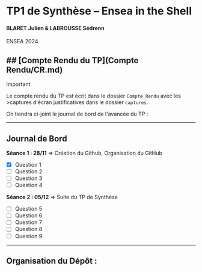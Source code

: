# TP1 de Synthèse – Ensea in the Shell
#### BLARET Julien & LABROUSSE Sédrenn
ENSEA 2024

## ## [Compte Rendu du TP](Compte Rendu/CR.md)
> [!IMPORTANT]
>Le compte rendu du TP est écrit dans le dossier `Compte_Rendu` avec les >captures d'écran justificatives dans le dossier `captures`.

On tiendra ci-joint le journal de bord de l'avancée du TP :

---

## Journal de Bord

**Séance 1 : 28/11** => Création du Github, Organisation du GitHub
- [x] Question 1
- [ ] Question 2
- [ ] Question 3
- [ ] Question 4

**Séance 2 : 05/12** => Suite du TP de Synthèse
- [ ] Question 5
- [ ] Question 6
- [ ] Question 7
- [ ] Question 8
- [ ] Question 9
      
---

## Organisation du Dépôt : 






      
